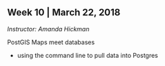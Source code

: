 ## Week 10 | March 22, 2018
*Instructor: Amanda Hickman*

PostGIS
Maps meet databases

* using the command line to pull data into Postgres
